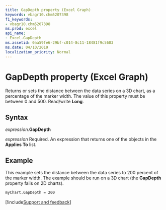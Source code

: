 ```yaml
---
title: GapDepth property (Excel Graph)
keywords: vbagr10.chm5207398
f1_keywords:
- vbagr10.chm5207398
ms.prod: excel
api_name:
- Excel.GapDepth
ms.assetid: 0aa59fe6-29bf-c014-8c11-18481f9c5603
ms.date: 04/10/2019
localization_priority: Normal
---
```



# GapDepth property (Excel Graph)

Returns or sets the distance between the data series on a 3D chart, as a percentage of the marker width. The value of this property must be between 0 and 500. Read/write **Long**.

## Syntax

_expression_.**GapDepth**

_expression_ Required. An expression that returns one of the objects in the **Applies To** list.

## Example

This example sets the distance between the data series to 200 percent of the marker width. The example should be run on a 3D chart (the **GapDepth** property fails on 2D charts).

```vb
myChart.GapDepth = 200
```

[!include[Support and feedback](~/includes/feedback-boilerplate.md)]